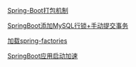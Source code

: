 [Spring-Boot打包机制](Spring-Boot打包机制.md)

[SpringBoot添加MySQL行锁+手动提交事务](SpringBoot添加MySQL行锁.md)

[加载spring-factories](加载spring-factories.md)

[SpringBoot应用启动加速](SpringBoot应用启动加速.md)